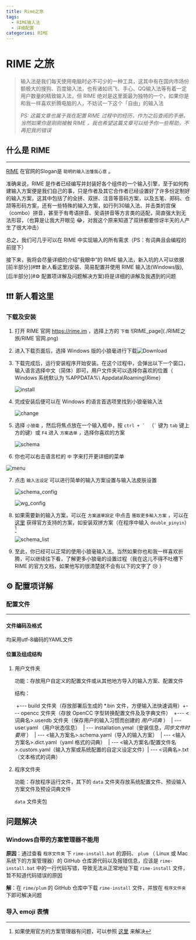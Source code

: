 ```yaml
---
title: Rime之旅
tags:
  - RIME输入法
  - 详细配置
categories: RIME
---
```


# RIME 之旅

> 输入法是我们每天使用电脑时必不可少的一种工具，这其中有在国内市场份额极大的搜狗、百度输入法，也有诸如讯飞、手心、QQ输入法等有着一定用户数量的精致输入法，但 RIME 绝对是这里面最为独特的一个，如果你是和我一样喜欢折腾电脑的人，不妨试一下这个「自由」的输入法
>
> *PS: 这篇文章也属于我在配置 RIME 过程中的经历，作为之后查阅的手册。当然如果你是刚刚接触 RIME ，我也希望这篇文章可以给予你一些帮助，不再犯我的错误* 

## 什么是 RIME

---

[RIME](https://rime.im) 在官网的Slogan是 `聪明的输入法懂我心意` 。

准确来说，RIME 是作者已经编写并封装好各个组件的一个输入引擎，至于如何构建输入方案便是我们自己的事，只是作者及其它合作者已经设置好了许多份定制好的输入方案，这其中包括了的全拼、双拼、注音等音码方案，以及五笔、郑码、仓颉等形码方案，还有一些特殊的输入方案，如行列30输入法、并击类的宫保（combo）拼音，甚至于有粤语拼音、吴语拼音等方言类的适配，简直强大到无法形容，（也算是让我大开眼见 😂，对我这个原来知道了双拼都要惊讶半天的人产生了很大冲击）

总之，我们可几乎可以在 RIME 中实现输入的所有需求（PS：有词典且会编程的前提下）

接下来，我将会尽量详细的介绍“我眼中”的 RIME 输入法，新入坑的人可以依据[前半部分](#❗❗❗ 新人看这里)安装、简易配置并使用 RIME 输入法(Windows版), [后半部分](#:gear: 配置项详解及问题解决方案)将是详细的讲解及我遇到的问题

## ❗❗❗ 新人看这里

### 下载及安装

1. 打开 RIME 官网 <https://rime.im> ，选择上方的 `下载` ![RIME_page](./RIME之旅/RIME 官网.png)

2. 进入下载页面后，选择 Windows 版的小狼毫进行下载![Download](./RIME之旅/下载weasel.png)

3. 下载完成后，运行安装程序开始安装。在这个过程中，会弹出以下一个窗口，输入语言选择中文（简体）即可，用户文件夹可以选择你喜欢的位置（ Windows 系统默认为 %APPDATA%\ Appdata\Roaming\Rime）

   ![install](./RIME之旅/安装.png)

4. 完成安装后便可以在 Windows 的语言首选项里找到小狼毫输入法

   ![change](./Rime之旅/语言首选项.png)

5. 选择 `小狼毫` ，然后将焦点放在一个输入框中，按 ```ctrl + ` ``` （``` ` ``` 键为 `tab` 键上方的键）或 `F4` 进入 `方案选单` ，选择你喜欢的方案

   ![schema](./Rime之旅/方案选单.png)

6.  你也可以右击语言栏的 `中` 字来打开更详细的菜单

   ![menu](./Rime之旅/详细菜单.png)

7. 点击 `输入法设定` 可以进行简单的输入方案设置与输入法皮肤设置

   ![schema_config](./Rime之旅/方案菜单.png)

   ![wg_config](./Rime之旅/皮肤菜单.png)

8. 如果需要新的输入方案，可以在 `方案選單設定` 中点击 `獲取更多輸入方案` ，可以在 [这里](https:\\github.com\rime) 获得官方支持的方案，如安装双拼方案（在程序中输入 `double_pinyin`）[^1]

   ![schema_list](./Rime之旅/官方方案.png)

9. 至此，你已经可以正常的使用小狼毫输入法。当然如果你也和我一样喜欢折腾，可以继续往下看，了解更多小狼毫的设置过程（我在这儿不得不吐槽下 RIME 的官方文档，如果他写的很清楚就不会有以下的文字了 :cry: ）


## :gear: 配置项详解

### 配置文件

---

#### 文件编码及格式

均采用utf-8编码的YAML文件

#### 位置及组成结构

1. 用户文件夹

   功能：存放用户自定义的配置文件或从其他地方导入的输入方案、配置文件
   
   结构：
   
   ​	+--- build 文件夹（存放部署后生成的 *.bin 文件，方便输入法快速调用）
   ​	+--- opencc 文件夹（存放 OpenCC 字型转换配置文件及及字典文件）
   ​	+--- <词典名>.userdb 文件夹（保存用户的输入习惯而创建的 *用户词典* ）
   ​	| --- user.yaml （用户状态信息）
   ​	| --- installation.ymal（安装信息，*同步文件时要用* ）
   ​	| --- <输入方案名>.schema.yaml（导入的输入方案）
   ​	| --- <输入方案名>.dict.yaml（yaml 格式的词典）
   ​	| --- <输入方案名/配置文件名>.custom.yaml（输入方案或系统配置的自定义设定文件）
   ​	| --- <词典名>.txt（文本格式的词典）
   
2. 程序文件夹

   功能：存放程序运行文件，其下的 `data` 文件夹存放系统配置文件、预设输入方案文件及预设词典文件

   `data` 文件夹包

## 问题解决

### Windows自带的方案管理器不能用

**原因**：通过查看 `程序文件夹` 下 `rime-install.bat` 的源码、 `plum` （ Linux 或 Mac 系统下的方案管理器）的 GitHub 仓库源代码以及报错信息，应该是 `rime-install.bat` 中的一行代码写错，导致无法从正常地址下载 `rime-install` 文件，暂不知道代码错误的原因

**解**：在 `rime/plum` 的 GitHub 仓库中下载 `rime-install` 文件，并放在 `程序文件夹` 下即可解决问题

### 导入 emoji 表情





[^1]: 如果使用官方的方案管理器有问题，可以参照 [这里](#Windows自带的方案管理器不能用) 来解决